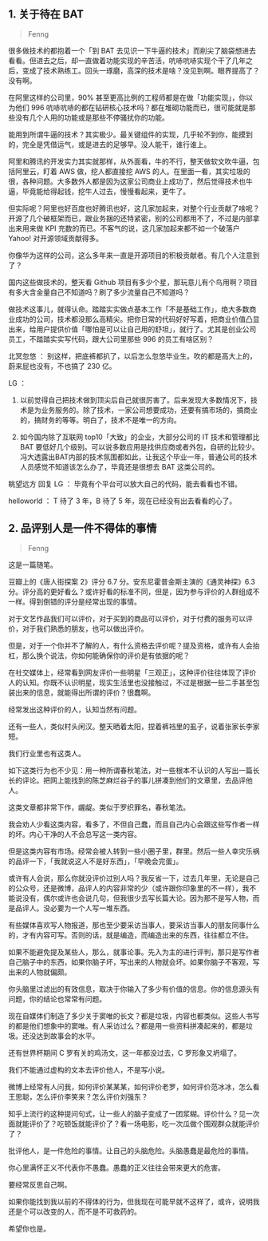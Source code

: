 ## 1. 关于待在 BAT
> Fenng

很多做技术的都抱着一个「到 BAT 去见识一下牛逼的技术」而削尖了脑袋想进去看看。但进去之后，却一直做着功能实现的辛苦活，吭哧吭哧实现个干了几年之后，变成了技术熟练工。回头一琢磨，高深的技术是啥？没见到啊。眼界提高了？没有啊。

在阿里这样的公司里，90% 甚至更高比例的工程师都是在做「功能实现」，你以为他们 996 吭哧吭哧的都在钻研核心技术吗？都在堆砌功能而已，很可能就是那些没有几个人用的功能或是那些不停骚扰你的功能。

能用到所谓牛逼的技术？其实极少。最关键组件的实现，几乎轮不到你，能摸到的，完全是凭借运气，或是进去的足够早。没人能干，谁行谁上。

阿里和腾讯的开发实力其实就那样，从外面看，牛的不行，整天做软文吹牛逼，包括阿里云，盯着 AWS 做，挖人都直接挖 AWS 的人。在里面一看，其实垃圾的很，各种问题。大多数外人都是因为这家公司商业上成功了，然后觉得技术也牛逼，毕竟能给得起钱，挖牛人过去，慢慢看起来，更牛了。

但实际呢？阿里也好百度也好腾讯也好，这几家加起来，对整个行业贡献了啥呢？开源了几个破框架而已，跟业务捆的还特紧密，别的公司都用不了，不过是内部拿出来用来做 KPI 充数的而已。不客气的说，这几家加起来都不如一个破落户 Yahoo! 对开源领域贡献得多。

你像华为这样的公司，这么多年来一直是开源项目的积极贡献者。有几个人注意到了？

国内这些做技术的，整天看 Github 项目有多少个星，那玩意儿有个鸟用啊？项目有多大含金量自己不知道吗？刷了多少流量自己不知道吗？

做技术这事儿，就得认命。踏踏实实做点基本工作「不是基础工作」，绝大多数商业成功的公司，技术都没那么高精尖。把你日常的代码好好写着，把商业价值凸显出来，给用户提供价值「哪怕是可以让自己用的舒坦」，就行了。尤其是创业公司员工，不踏踏实实写代码，跟大公司里那些 996 的员工有啥区别？

北冥忽悠 ：  别这样，把底裤都扒了，以后怎么忽悠毕业生。吹的都是高大上的，蔚来屁也没有，不也搞了 230 亿。

LG ：  

1. 以前觉得自己把技术做到顶尖后自己就很厉害了。后来发现大多数情况下，技术是为业务服务的。除了技术，一家公司想要成功，还要有搞市场的，搞商业的，搞财务的等等。明白了，技术不是唯一的方向。

2. 如今国内除了互联网 top10「大致」的企业，大部分公司的 IT 技术和管理都比 BAT 要低好几个级别。可以说多数应用是找供应商或者外包，自研的比较少。冯大透露出BAT内部的技术氛围都如此，让我这个毕业一年，普通公司的技术人员感觉不知道该怎么办了，毕竟还是很想去 BAT 这类公司的。

眺望远方 回复 LG ：  毕竟有个平台可以放大自己的代码，能去看看也不错。

helloworld ：  T 待了 3 年，B 待了 5 年，现在已经没有出去看看的心了。

## 2. 品评别人是一件不得体的事情
> Fenng

这是一篇随笔。

豆瓣上的《唐人街探案 2》评分 6.7 分。安东尼霍普金斯主演的《通灵神探》6.3 分。评分高的更好看么？或许好看的标准不同，但是，因为参与评价的人群组成不一样。得到倒错的评分是经常出现的事情。

对于文艺作品我们可以评价，对于买到的商品可以评价，对于付费的服务可以评价，对于我们熟悉的朋友，也可以做出评价。

但是，对于一个你并不了解的人，有什么资格去评价呢？提及资格，或许有人会抬杠，那么换个说法，你如何能确保你的评价是有依据的呢？

在社交媒体上，经常看到网友评价一些明星「三观正」，这种评价往往体现了评价人的认知。你既不认识明星，现实生活里也没接触过，不过是根据一些二手甚至包装出来的信息，就能得出所谓的评价？很蠢啊。

经常发出这种评价的人，认知当然有问题。

还有一些人，类似村头闲汉。整天晒着太阳，捏着裤裆里的虱子，说着张家长李家短。

我们行业里也有这类人。

如下这类行为也不少见：用一种所谓春秋笔法，对一些根本不认识的人写出一篇长长的评论。把网上能找到的陈芝麻烂谷子的事儿拼凑到他们的文章里，去品评他人。

这类文章都非常下作，龌龊。类似于罗织罪名，春秋笔法。

我会劝人少看这类内容，看多了，不但自己蠢，而且自己内心会跟这些写作者一样的坏。内心干净的人不会总写这一类内容。

但是这类内容有市场。经常会被人转到一些小圈子里，群里。然后一些人幸灾乐祸的品评一下，「我就说这人不是好东西」，「早晚会完蛋」。

或许有人会说，那么你就没评价过别人吗？我反省一下，过去几年里，无论是自己的公众号，还是微博，品评人的内容非常的少（或许跟你印象里的不一样），我不能说没有，偶尔或许也会说几句，但我很少去写长篇大论。因为那不是写人物，而是品评人。没必要为一个人写一堆东西。

有些媒体喜欢写人物报道，那也至少要采访当事人，要采访当事人的朋友同事什么的，才有内容可写。否则的话，就是编造，而编造出来的东西，往往都立不住。

如果不能避免提及某些人，那么，就事论事。先入为主的进行评判，那只是写作者自己脑子中的东西，如果你脑子坏，写出来的人物就会坏。如果你脑子不客观，写出来的人物就偏颇。

你头脑里过滤出的有效信息，取决于你输入了多少有价值的信息。你的信息源头有问题，你的结论也常常有问题。

现在自媒体们制造了多少关于窦唯的长文？都是垃圾，内容也都类似。这些人书写的都是他们想象中的窦唯。有人采访过么？都是用一些资料拼凑起来的，都是垃圾。还没达到故事会的水平。

还有世界杯期间 C 罗有关的鸡汤文，这一年都没过去，C 罗形象又坍塌了。

我们不能通过虚构的文本去评价他人，不是写小说。

微博上经常有人问我，如何评价某某某，如何评价老罗，如何评价范冰冰，怎么看王思聪，怎么评价李笑来？怎么评价刘强东？

知乎上流行的这种提问句式，让一些人的脑子变成了一团浆糊。评价什么？见一次面就能评价了？吃顿饭就能评价了？看一场电影，吃一次瓜做个围观群众就能评价了？

批评他人，是一件危险的事情。让自己的头脑危险。头脑愚蠢是最危险的事情。

你心里满怀正义不代表你不愚蠢。愚蠢的正义往往会带来更大的危害。

要经常反思自己啊。

如果你能找到我以前的不得体的行为，但我现在可能早就不这样了，或许，说明我还是个可以改变的人，而不是不可救药的。

希望你也是。

